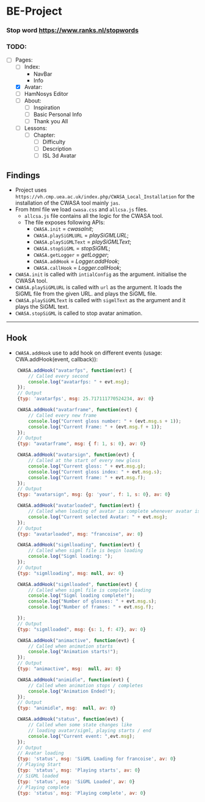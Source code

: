 # BE-Project

### Stop word https://www.ranks.nl/stopwords

### TODO:

-   [ ] Pages:
    -   [ ] Index:
        -   NavBar
        -   Info
    -   [x] Avatar:
    -   [ ] HamNosys Editor
    -   [ ] About:
        -   [ ] Inspiration
        -   [ ] Basic Personal Info
        -   [ ] Thank you All
    -   [ ] Lessons:
        -   [ ] Chapter:
            -   [ ] Difficulty
            -   [ ] Description
            -   [ ] ISL 3d Avatar

## Findings

-   Project uses `https://vh.cmp.uea.ac.uk/index.php/CWASA_Local_Installation` for the installation of the CWASA tool mainly `jas`.
-   From html file we load `cwasa.css` and `allcsa.js` files.
    -   `allcsa.js` file contains all the logic for the CWASA tool.
    -   The file exposes following APIs:
        -   `CWASA.init` = _cwasaInit_;
        -   `CWASA.playSiGMLURL` = _playSiGMLURL_;
        -   `CWASA.playSiGMLText` = _playSiGMLText_;
        -   `CWASA.stopSiGML` = _stopSiGML_;
        -   `CWASA.getLogger` = _getLogger_;
        -   `CWASA.addHook` = _Logger.addHook_;
        -   `CWASA.callHook` = _Logger.callHook_;
-   `CWASA.init` is called with `intialConfig` as the argument. initialise the CWASA tool.
-   `CWASA.playSiGMLURL` is called with `url` as the argument. It loads the SiGML file from the given URL. and plays the SiGML file.
-   `CWASA.playSiGMLText` is called with `sigmlText` as the argument and it plays the SiGML text.
-   `CWASA.stopSiGML` is called to stop avatar animation.

---

## Hook

-   `CWASA.addHook` use to add hook on different events (usage: CWA.addHook(event, callback)):

```javascript
    CWASA.addHook("avatarfps", function(evt) {
        // Called every second
        console.log("avatarfps: " + evt.msg);
    });
    // Output
    {typ: 'avatarfps', msg: 25.717111770524234, av: 0}

    CWASA.addHook("avatarframe", function(evt) {
        // Called every new frame
        console.log("Current gloss number: " + (evt.msg.s + 1));
        console.log("Current Frame: " + (evt.msg.f + 1));
    });
    // Output
    {typ: "avatarframe", msg: { f: 1, s: 0}, av: 0}

    CWASA.addHook("avatarsign", function(evt) {
        // Called at the start of every new gloss
        console.log("Current gloss: " + evt.msg.g);
        console.log("Current gloss index: " + evt.msg.s);
        console.log("Current frame: " + evt.msg.f);
    });
    // Output
    {typ: "avatarsign", msg: {g: 'your', f: 1, s: 0}, av: 0}

    CWASA.addHook("avatarloaded", function(evt) {
        // Called when loading of avatar is complete whenever avatar is changed
        console.log("Current selected Avatar: " + evt.msg);
    });
    // Output
    {typ: "avatarloaded", msg: "francoise", av: 0}

    CWASA.addHook("sigmlloading", function(evt) {
        // Called when sigml file is begin loading
        console.log("Sigml loading: ");
    });
    // Output
    {typ: "sigmlloading", msg: null, av: 0}

    CWASA.addHook("sigmlloaded", function(evt) {
        // Called when sigml file is complete loading
        console.log("Sigml loading complete!");
        console.log("Number of glosses: " + evt.msg.s);
        console.log("Number of frames: " + evt.msg.f);

    });
    // Output
    {typ: "sigmlloaded", msg: {s: 1, f: 47}, av: 0}

    CWASA.addHook("animactive", function(evt) {
        // Called when animation starts
        console.log("Animation starts!");
    });
    // Output
    {typ: "animactive", msg:  null, av: 0}

    CWASA.addHook("animidle", function(evt) {
        // Called when animation stops / completes
        console.log("Animation Ended!");
    });
    // Output
    {typ: "animidle", msg:  null, av: 0}

    CWASA.addHook("status", function(evt) {
        // Called when some state changes like
        // loading avatar/sigml, playing starts / end
        console.log("Current event: ",evt.msg);
    });
    // Output
    // Avatar loading
    {typ: 'status', msg: 'SiGML Loading for francoise', av: 0}
    // Playing Start
    {typ: 'status', msg: 'Playing starts', av: 0}
    // SiGML loaded
    {typ: 'status', msg: 'SiGML Loaded', av: 0}
    // Playing complete
    {typ: 'status', msg: 'Playing complete', av: 0}

```

